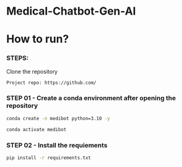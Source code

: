 # Medical-Chatbot-Gen-AI

# How to run?
### STEPS:

Clone the repository

```bash
Project repo: https://github.com/
```
### STEP 01 - Create a conda environment after opening the repository

```bash
conda create -n medibot python=3.10 -y
```

```bash
conda activate medibot
```
### STEP 02 - Install the requiements

```bash
pip install -r requirements.txt
```
